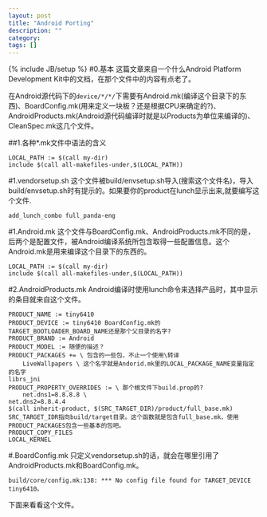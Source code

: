 ```yaml
---
layout: post
title: "Android Porting"
description: ""
category: 
tags: []
---
```

{% include JB/setup %}
#0.基本
这篇文章来自一个什么Android Platform Development Kit中的文档，在那个文件中的内容有点老了。

在Android源代码下的`device/*/*/`下需要有Android.mk(编译这个目录下的东西)、BoardConfig.mk(用来定义一块板？还是根据CPU来确定的?)、AndroidProducts.mk(Android源代码编译时就是以Products为单位来编译的)、CleanSpec.mk这几个文件。

##1.各种*.mk文件中语法的含义

    LOCAL_PATH := $(call my-dir)
    include $(call all-makefiles-under,$(LOCAL_PATH))

#1.vendorsetup.sh
这个文件被build/envsetup.sh导入(搜索这个文件名)，导入build/envsetup.sh时有提示的。如果要你的product在lunch显示出来,就要编写这个文件.

    add_lunch_combo full_panda-eng

#1.Android.mk
这个文件与BoardConfig.mk、AndroidProducts.mk不同的是，后两个是配置文件，被Android编译系统所包含取得一些配置信息。这个Android.mk是用来编译这个目录下的东西的。

    LOCAL_PATH := $(call my-dir)
    include $(call all-makefiles-under,$(LOCAL_PATH))

#2.AndroidProducts.mk
Android编译时使用lunch命令来选择产品时，其中显示的条目就来自这个文件。

    PRODUCT_NAME := tiny6410
    PRODUCT_DEVICE := tiny6410 BoardConfig.mk的TARGET_BOOTLOADER_BOARD_NAME还是那个父目录的名字?
    PRODUCT_BRAND := Android
    PRODUCT_MODEL := 随便的描述？
    PRODUCT_PACKAGES += \ 包含的一些包，不止一个使用\转译
        LiveWallpapers \ 这个名字就是Andorid.mk里的LOCAL_PACKAGE_NAME变量指定的名字
	librs_jni
    PRODUCT_PROPERTY_OVERRIDES := \ 那个根文件下build.prop的?
        net.dns1=8.8.8.8 \
	net.dns2=8.8.4.4
    $(call inherit-product, $(SRC_TARGET_DIR)/product/full_base.mk) SRC_TARGET_IDR指向build/target目录。这个函数就是包含full_base.mk，使用PRODUCT_PACKAGES包含一些基本的包吧。
    PRODUCT_COPY_FILES
    LOCAL_KERNEL

#.BoardConfig.mk
只定义vendorsetup.sh的话，就会在哪里引用了AndroidProducts.mk和BoardConfig.mk。

    build/core/config.mk:138: *** No config file found for TARGET_DEVICE tiny6410。

下面来看看这个文件。


